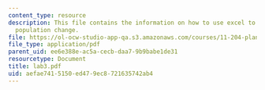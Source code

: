 ```yaml
---
content_type: resource
description: This file contains the information on how to use excel to understand
  population change.
file: https://ol-ocw-studio-app-qa.s3.amazonaws.com/courses/11-204-planning-communications-and-digital-media-fall-2004/aefae7415150ed479ec8721635742ab4_lab3.pdf
file_type: application/pdf
parent_uid: ee6e388e-ac5a-cecb-daa7-9b9babe1de31
resourcetype: Document
title: lab3.pdf
uid: aefae741-5150-ed47-9ec8-721635742ab4
---
```

